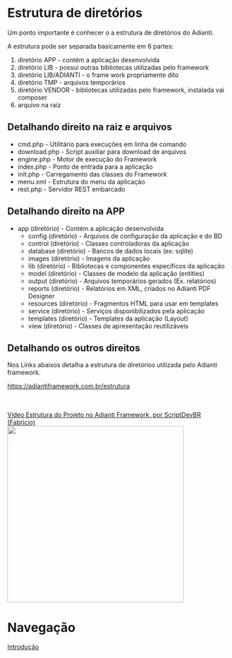 # Estrutura de diretórios

Um ponto importante é conhecer o a estrutura de diretórios do Adianti.

A estrutura pode ser separada basicamente em 6 partes: 
1. diretório APP - contém a aplicação desenvolvida
2. diretório LIB  - possui outras bibliotecas utilizadas pelo framework
3. diretório LIB/ADIANTI  - o frame work propriamente dito
4. diretório TMP  - arquivos temporários
5. diretório VENDOR  - bibliotecas utilizadas pelo framework, instalada vai composer
6. arquivo na raiz

## Detalhando direito na raiz e arquivos
* cmd.php - Utilitário para execuções em linha de comando
* download.php - Script auxiliar para download de arquivos
* engine.php - Motor de execução do Framework
* index.php - Ponto de entrada para a aplicação
* init.php - Carregamento das classes do Framework
* menu.xml - Estrutura do menu da aplicação
* rest.php - Servidor REST embarcado

## Detalhando direito na APP 
* app (diretório) - Contém a aplicação desenvolvida
  * config (diretório) - Arquivos de configuração da aplicação e do BD
  * control (diretório) - Classes controladoras da aplicação
  * database (diretório) - Bancos de dados locais (ex: sqlite)
  * images (diretório) - Imagens da aplicação
  * lib (diretório) - Bibliotecas e componentes específicos da aplicação
  * model (diretório) - Classes de modelo da aplicação (entities)
  * output (diretório) - Arquivos temporários gerados (Ex. relatórios)
  * reports (diretório) - Relatórios em XML, criados no Adianti PDF Designer
  * resources (diretório) - Fragmentos HTML para usar em templates
  * service (diretório) - Serviços disponibilizados pela aplicação
  * templates (diretório) - Templates da aplicação (Layout)
  * view (diretório) - Classes de apresentação reutilizáveis


## Detalhando os outros direitos
Nos Links abaixos detalha a estrutura de diretórios utilizada pelo Adianti framework.

https://adiantiframework.com.br/estrutura

<br>
<a href="https://www.youtube.com/watch?v=1f3biISX4Ag">
    <br>Vídeo Estrutura do Projeto no Adianti Framework, por ScriptDevBR (Fabricio)
    <br><img src="https://img.youtube.com/vi/1f3biISX4Ag/maxresdefault.jpg" width="400"/>
</a>

# Navegação
[Introdução](introducao.md)

